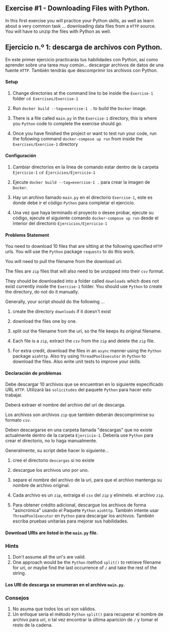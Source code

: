 ## Exercise #1 - Downloading Files with Python.

In this first exercise you will practice your Python skills,
as well as learn about a very common task ... downloading data files
from a `HTTP` source. 
You will have to unzip the files with Python as well.

## Ejercicio n.º 1: descarga de archivos con Python.
En este primer ejercicio practicarás tus habilidades con Python,
así como aprender sobre una tarea muy común... descargar archivos de datos
de una fuente `HTTP`.
También tendrás que descomprimir los archivos con Python.


#### Setup
1. Change directories at the command line 
   to be inside the `Exercise-1` folder `cd Exercises/Exercise-1`
   
2. Run `docker build --tag=exercise-1 .` to build the `Docker` image.

3. There is a file called `main.py` in the `Exercise-1` directory, this
is where you `Python` code to complete the exercise should go.
   
4. Once you have finished the project or want to test run your code,
   run the following command `docker-compose up run` from inside the `Exercises/Exercise-1` directory


#### Configuración
1. Cambiar directorios en la línea de comando
 estar dentro de la carpeta `Ejercicio-1` `cd Ejercicios/Ejercicio-1`

2. Ejecute `docker build --tag=exercise-1 .` para crear la imagen de `Docker`.

3. Hay un archivo llamado `main.py` en el directorio `Exercise-1`, este
es donde debe ir el código `Python` para completar el ejercicio.

4. Una vez que haya terminado el proyecto o desee probar, ejecute su código,
 ejecute el siguiente comando `docker-compose up run` desde el interior del directorio `Ejercicios/Ejercicio-1`


#### Problems Statement
You need to download 10 files that are sitting at the following specified
`HTTP` urls. You will use the `Python` package `requests` to do this
work.

You will need to pull the filename from the download uri.

The files are `zip` files that will also need to be unzipped into 
their `csv` format.

They should be downloaded into a folder called `downloads` which
does not exist currently inside the `Exercise-1` folder. You should
use `Python` to create the directory, do not do it manually.

Generally, your script should do the following ...
1. create the directory `downloads` if it doesn't exist
2. download the files one by one.
3. split out the filename from the uri, so the file keeps its 
   original filename.
   
4. Each file is a `zip`, extract the `csv` from the `zip` and delete
the `zip` file.
5. For extra credit, download the files in an `async` manner using the 
   `Python` package `aiohttp`. Also try using `ThreadPoolExecutor` in 
   `Python` to download the files. Also write unit tests to improve your skills.


#### Declaración de problemas
Debe descargar 10 archivos que se encuentran en lo siguiente especificado
URL `HTTP`. Utilizará las `solicitudes` del paquete `Python` para hacer esto
trabajar.

Deberá extraer el nombre del archivo del uri de descarga.

Los archivos son archivos `zip` que también deberán descomprimirse
su formato `csv`.

Deben descargarse en una carpeta llamada "descargas" que
no existe actualmente dentro de la carpeta `Ejercicio-1`. Debería
use `Python` para crear el directorio, no lo haga manualmente.

Generalmente, su script debe hacer lo siguiente...
1. cree el directorio `descargas` si no existe
2. descargue los archivos uno por uno.
3. separe el nombre del archivo de la uri, para que el archivo mantenga su
 nombre de archivo original.

4. Cada archivo es un `zip`, extraiga el `csv` del `zip` y elimínelo.
el archivo `zip`.
5. Para obtener crédito adicional, descargue los archivos de forma "asincrónica" usando el
 Paquete `Python` `aiohttp`. También intente usar `ThreadPoolExecutor` en
 `Python` para descargar los archivos. También escriba pruebas unitarias para mejorar sus habilidades.


#### Download URIs are listed in the `main.py` file.

### Hints
1. Don't assume all the uri's are valid.
2. One approach would be the `Python` method `split()` to retrieve filename for uri,
or maybe find the last occurrence of `/` and take the rest of the string.


#### Los URI de descarga se enumeran en el archivo `main.py`.

### Consejos
1. No asuma que todos los uri son válidos.
2. Un enfoque sería el método `Python` `split()` para recuperar el nombre de archivo para uri,
o tal vez encontrar la última aparición de `/` y tomar el resto de la cadena.